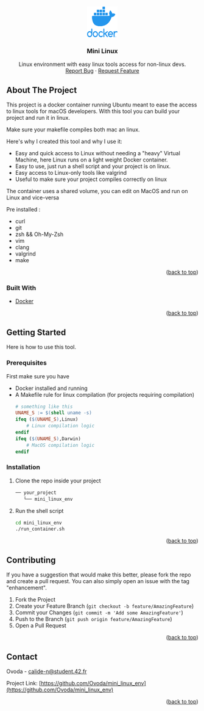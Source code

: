 <div id="top"></div>

<!-- PROJECT LOGO -->
<br />
<div align="center">
  <a href="https://docker.com">
    <img src="images/docker.png" alt="Logo" width="80" height="80">
  </a>

  <h3 align="center">Mini Linux</h3>

  <p align="center">
    Linux environment with easy linux tools access for non-linux devs.
    <br />
    <a href="https://github.com/Ovoda/mini_linux_env/issues">Report Bug</a>
    ·
    <a href="https://github.com/Ovoda/mini_linux_env/issues">Request Feature</a>
  </p>
</div>




<!-- ABOUT THE PROJECT -->
## About The Project

This project is a docker container running Ubuntu meant to ease the access to linux tools for macOS developers.
With this tool you can build your project and run it in linux.

Make sure your makefile compiles both mac an linux.

Here's why I created this tool and why I use it:
* Easy and quick access to Linux without needing a "heavy" Virtual Machine, here Linux runs on a light weight Docker container.
* Easy to use,  just run a shell script and your project is on linux.
* Easy access to Linux-only tools like valgrind
* Useful to make sure your project compiles correctly on linux

The container uses a shared volume, you can edit on MacOS and run on Linux and vice-versa

Pre installed :
* curl
* git
* zsh && Oh-My-Zsh
* vim
* clang
* valgrind
* make

<p align="right">(<a href="#top">back to top</a>)</p>



### Built With

* [Docker](https://docker.com/)

<p align="right">(<a href="#top">back to top</a>)</p>



<!-- GETTING STARTED -->
## Getting Started

Here is how to use this tool.

### Prerequisites

First make sure you have
* Docker installed and running
* A Makefile rule for linux compilation (for projects requiring compilation)
  ```Makefile
  # something like this
  UNAME_S := $(shell uname -s)
  ifeq ($(UNAME_S),Linux)
	  # Linux compilation logic
  endif
  ifeq ($(UNAME_S),Darwin)
	  # MacOS compilation logic
  endif
  ```

### Installation

1. Clone the repo inside your project
   ```bash
   ── your_project
      └── mini_linux_env
   ```
2. Run the shell script
   ```sh
   cd mini_linux_env
   ./run_container.sh
   ```

<p align="right">(<a href="#top">back to top</a>)</p>


<!-- CONTRIBUTING -->
## Contributing

If you have a suggestion that would make this better, please fork the repo and create a pull request. You can also simply open an issue with the tag "enhancement".

1. Fork the Project
2. Create your Feature Branch (`git checkout -b feature/AmazingFeature`)
3. Commit your Changes (`git commit -m 'Add some AmazingFeature'`)
4. Push to the Branch (`git push origin feature/AmazingFeature`)
5. Open a Pull Request

<p align="right">(<a href="#top">back to top</a>)</p>


<!-- CONTACT -->
## Contact

Ovoda - calide-n@student.42.fr

Project Link: [https://github.com/Ovoda/mini_linux_env](https://github.com/Ovoda/mini_linux_env)

<p align="right">(<a href="#top">back to top</a>)</p>